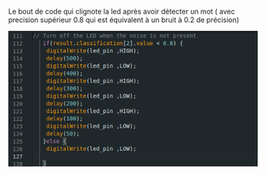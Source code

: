 Le bout de code qui clignote la led après avoir détecter un mot ( avec precision supérieur 0.8 qui est équivalent à un bruit à 0.2 de précision)


![alt image](6.png)
